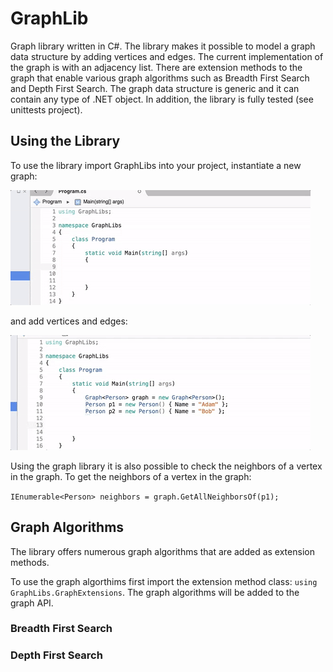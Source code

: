 # GraphLib
Graph library written in C#. The library makes it possible to model a graph data structure by adding vertices and edges. The current implementation of the graph is with an adjacency list.
There are extension methods to the graph that enable various graph algorithms such as Breadth First Search and Depth First Search. The graph data structure is generic and it can contain any type of .NET object. In addition, the library is fully tested (see unittests project).

## Using the Library
To use the library import GraphLibs into your project, instantiate a new graph:

![Alt Text](https://github.com/adamscarlat/GraphLib/blob/master/images/newGraph.gif)

and add vertices and edges:

![Alt Text](https://github.com/adamscarlat/GraphLib/blob/master/images/addVertices.gif)

Using the graph library it is also possible to check the neighbors of a vertex in the graph. To get the neighbors of a vertex in the graph:

`` IEnumerable<Person> neighbors = graph.GetAllNeighborsOf(p1); ``

## Graph Algorithms
The library offers numerous graph algorithms that are added as extension methods. 

To use the graph algorthims first import the extension method class: ``using GraphLibs.GraphExtensions``. The graph algorithms will be added to the graph API. 

### Breadth First Search

### Depth First Search
